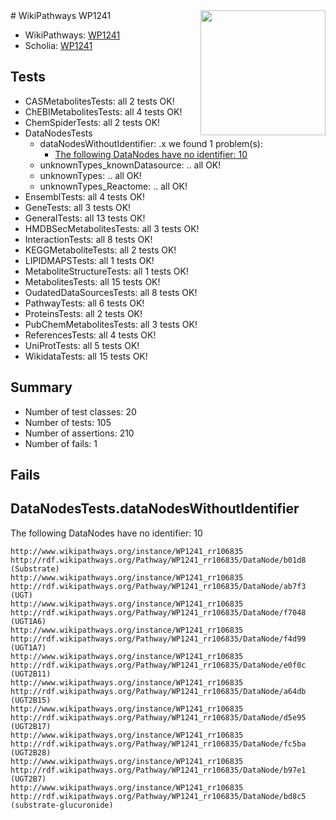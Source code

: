 <img style="float: right; width: 200px" src="https://upload.wikimedia.org/wikipedia/commons/thumb/8/83/Wplogo_with_text_500.png/640px-Wplogo_with_text_500.png" />
# WikiPathways WP1241

* WikiPathways: [WP1241](https://new.wikipathways.org/pathways/WP1241)
* Scholia: [WP1241](https://scholia.toolforge.org/wikipathways/WP1241)
## Tests
* CASMetabolitesTests: all 2 tests OK!
* ChEBIMetabolitesTests: all 4 tests OK!
* ChemSpiderTests: all 2 tests OK!
* DataNodesTests
    * dataNodesWithoutIdentifier: .x we found 1 problem(s):
        * [The following DataNodes have no identifier: 10](#8792c490)
    * unknownTypes_knownDatasource: .. all OK!
    * unknownTypes: .. all OK!
    * unknownTypes_Reactome: .. all OK!
* EnsemblTests: all 4 tests OK!
* GeneTests: all 3 tests OK!
* GeneralTests: all 13 tests OK!
* HMDBSecMetabolitesTests: all 3 tests OK!
* InteractionTests: all 8 tests OK!
* KEGGMetaboliteTests: all 2 tests OK!
* LIPIDMAPSTests: all 1 tests OK!
* MetaboliteStructureTests: all 1 tests OK!
* MetabolitesTests: all 15 tests OK!
* OudatedDataSourcesTests: all 8 tests OK!
* PathwayTests: all 6 tests OK!
* ProteinsTests: all 2 tests OK!
* PubChemMetabolitesTests: all 3 tests OK!
* ReferencesTests: all 4 tests OK!
* UniProtTests: all 5 tests OK!
* WikidataTests: all 15 tests OK!


## Summary

* Number of test classes: 20
* Number of tests: 105
* Number of assertions: 210
* Number of fails: 1

## Fails

<a name="8792c490" />

## DataNodesTests.dataNodesWithoutIdentifier

The following DataNodes have no identifier: 10
```
http://www.wikipathways.org/instance/WP1241_rr106835 http://rdf.wikipathways.org/Pathway/WP1241_rr106835/DataNode/b01d8 (Substrate)
http://www.wikipathways.org/instance/WP1241_rr106835 http://rdf.wikipathways.org/Pathway/WP1241_rr106835/DataNode/ab7f3 (UGT)
http://www.wikipathways.org/instance/WP1241_rr106835 http://rdf.wikipathways.org/Pathway/WP1241_rr106835/DataNode/f7048 (UGT1A6)
http://www.wikipathways.org/instance/WP1241_rr106835 http://rdf.wikipathways.org/Pathway/WP1241_rr106835/DataNode/f4d99 (UGT1A7)
http://www.wikipathways.org/instance/WP1241_rr106835 http://rdf.wikipathways.org/Pathway/WP1241_rr106835/DataNode/e0f0c (UGT2B11)
http://www.wikipathways.org/instance/WP1241_rr106835 http://rdf.wikipathways.org/Pathway/WP1241_rr106835/DataNode/a64db (UGT2B15)
http://www.wikipathways.org/instance/WP1241_rr106835 http://rdf.wikipathways.org/Pathway/WP1241_rr106835/DataNode/d5e95 (UGT2B17)
http://www.wikipathways.org/instance/WP1241_rr106835 http://rdf.wikipathways.org/Pathway/WP1241_rr106835/DataNode/fc5ba (UGT2B28)
http://www.wikipathways.org/instance/WP1241_rr106835 http://rdf.wikipathways.org/Pathway/WP1241_rr106835/DataNode/b97e1 (UGT2B7)
http://www.wikipathways.org/instance/WP1241_rr106835 http://rdf.wikipathways.org/Pathway/WP1241_rr106835/DataNode/bd8c5 (substrate-glucuronide)
```

